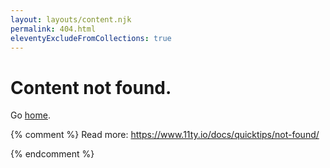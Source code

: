 ```yaml
---
layout: layouts/content.njk
permalink: 404.html
eleventyExcludeFromCollections: true
---
```


# Content not found.

Go <a href="{{ '/' | url }}">home</a>.

{% comment %} Read more: https://www.11ty.io/docs/quicktips/not-found/

{% endcomment %}
